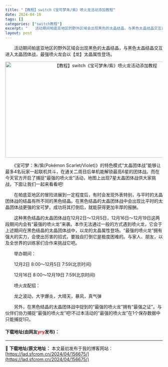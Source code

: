 ```yaml
---
title: "【教程】switch《宝可梦朱/紫》喷火龙活动添加教程"
date: 2024-04-10
tags: []
categories: ["switch教程"]
excerpt: "　　活动期间帕底亚地区的野外区域会出现黑色的太晶结晶，与黑色太晶结晶交互进入太晶团体战，最强喷火龙会以【龙】太晶属性登场。 　　《宝可梦：朱/紫(Pok&eacute;mon Scarlet/Violet)》的特色模式&ldquo;太晶团体战&rdquo;能够让最多4名玩家一起联机共斗，在通关二周目&hellip;"
layout: post
---
```


 <p>　　活动期间帕底亚地区的野外区域会出现黑色的太晶结晶，与黑色太晶结晶交互进入太晶团体战，最强喷火龙会以【龙】太晶属性登场。</p> <p style="text-align: center;"><img src="https://lad.sfcrom.cn/wp-content/uploads/2024/04/20240410_6616319955ebb.webp" style="width: 628px; height: 307px;" alt="【教程】switch《宝可梦朱/紫》喷火龙活动添加教程" /></p> <p>　　《宝可梦：朱/紫(Pok&eacute;mon Scarlet/Violet)》的特色模式&ldquo;太晶团体战&rdquo;能够让最多4名玩家一起联机共斗，在通关二周目后单机能解锁最高6星的团体战。而在今天官方开启了捕捉&ldquo;最强的喷火龙&rdquo;活动，地图上出现7星太晶团体战供大家挑战，下面让我们一起来看看吧!</p> <p>　　在帕底亚地区的冒险进展到一定程度后，有时会发现外表特别，与平时的太晶团体战的结晶有所不同的黑色结晶。在黑色结晶的太晶团体战中会出现比平时的太晶团体战更强的宝可梦。成功将其打倒后，就能获得更加丰厚的报酬。</p> <p>　　这种黑色结晶的太晶团体战在12月2日～12月5日，12月16日～12月19日这两段期间内会有&ldquo;最强的喷火龙&rdquo;来袭。本作无法通过一般的方式遇到喷火龙，它会于上述期间在黑色结晶的太晶团体战中，以龙的太晶属性登场。&ldquo;最强的喷火龙&rdquo;拥有强大的实力，会使出厉害的招式，要独自打倒它是极度困难的。与家人、朋友，以及全世界的训练家们合作来挑战它吧。</p> <p>　　举办期间：</p> <p>　　12月2日 8:00～12月5日 7:59(北京时间)</p> <p>　　12月16日 8:00～12月19日 7:59(北京时间)</p> <p>　　喷火龙配招：</p> <p>　　龙之波动，大字爆炎，大晴天，暴风，真气弹</p> <p>　　另外，在黑色结晶的太晶团体战中捉到的&ldquo;最强的喷火龙&rdquo;拥有&ldquo;最强之证&rdquo;。与伙伴们协力捕捉&ldquo;最强的喷火龙&rdquo;吧!不过本活动的&ldquo;最强的喷火龙&rdquo;在1个保存数据中只能捕捉1只。</p> <p><h4>下载地址(由网友<font color="red">yry</font>发布)：</h4></p> 

---
📖 **下载地址/原文地址：** 本文最初发布于我的博客网站：[https://lad.sfcrom.cn/2024/04/156675/](https://lad.sfcrom.cn/2024/04/156675/)
